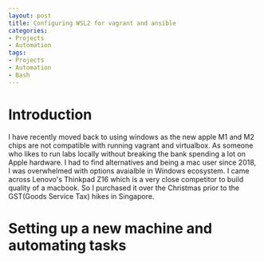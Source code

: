 ```yaml
---
layout: post
title: Configuring WSL2 for vagrant and ansible
categories:
- Projects
- Automation
tags:
- Projects
- Automation
- Bash
---
```


# Introduction
I have recently moved back to using windows as the new apple M1 and M2 chips are not compatible with running vagrant and virtualbox. As someone who likes to run labs locally without breaking the bank spending a lot on Apple hardware. I had to find alternatives and being a mac user since 2018, I was overwhelmed with options avaialble in Windows ecosystem. I came across Lenovo's Thinkpad Z16 which is a very close competitor to build quality of a macbook. So I purchased it over the Christmas prior to the GST(Goods Service Tax) hikes in Singapore.

# Setting up a new machine and automating tasks

